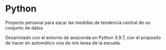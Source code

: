 # Python
Proyecto personal para sacar las medidas de tendencia central de un conjunto de datos

Desarrolado con el entorno de anaconda en Python 3.9.7, con el proposito de hacer en automático una de mis tarea de la escuela.

